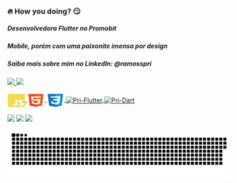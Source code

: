### :fire: How you doing? :smirk:

##### Desenvolvedora Flutter no Promobit

##### Mobile, porém com uma paixonite imensa por design

##### Saiba mais sobre mim no LinkedIn: @ramosspri

<div>
  <a href="https://github.com/ramosspri">
  <img height="180em" src="https://github-readme-stats.vercel.app/api?username=ramosspri&show_icons=true&theme=monokai&include_all_commits=true&count_private=true"/>
  <img height="180em" src="https://github-readme-stats.vercel.app/api/top-langs/?username=ramosspri&layout=compact&langs_count=7&theme=monokai"/>
</div>  
<div style="display: inline_block"><br>
  <img align="center" alt="Pri-Js" height="30" width="40" src="https://raw.githubusercontent.com/devicons/devicon/master/icons/javascript/javascript-plain.svg">
  <img align="center" alt="Pri-HTML" height="30" width="40" src="https://raw.githubusercontent.com/devicons/devicon/master/icons/html5/html5-original.svg">
  <img align="center" alt="Pri-CSS" height="30" width="40" src="https://raw.githubusercontent.com/devicons/devicon/master/icons/css3/css3-original.svg">  
  <img align="center" alt="Pri-Flutter" height="30" width="60" src="https://cdn.jsdelivr.net/gh/devicons/devicon/icons/flutter/flutter-original.svg">
  <img align="center" alt="Pri-Dart" height="30" width="60" src="https://cdn.jsdelivr.net/gh/devicons/devicon/icons/dart/dart-original.svg">          
</div> 
<div style="display: inline_block"><br>
  <a href="https://instagram.com/ramoss.pri" target="_blank"><img src="https://img.shields.io/badge/-Instagram-%23E4405F?style=for-the-badge&logo=instagram&logoColor=white" target="_blank"></a>
  <a href = "mailto:oliveirapriscila90@gmail.com"><img src="https://img.shields.io/badge/-Gmail-%23333?style=for-the-badge&logo=gmail&logoColor=white" target="_blank"></a>
  <a href="https://www.linkedin.com/in/ramosspri" target="_blank"><img src="https://img.shields.io/badge/-LinkedIn-%230077B5?style=for-the-badge&logo=linkedin&logoColor=white" target="_blank"></a> 
 
  ![Snake animation](https://github.com/ramosspri/ramosspri/blob/output/github-contribution-grid-snake.svg)
 
</div>
